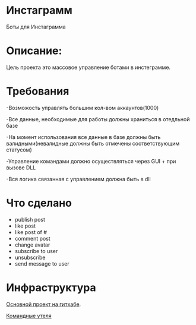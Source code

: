 # Инстаграмм
Боты для Инстаграмма

# Описание:
Цель проекта это массовое управление ботами в инстеграмме.

# Требования
-Возможость управлять большим кол-вом аккаунтов(1000)

-Все данные, необходимые для работы должны храниться в отедльной базе

-На момент использования все данные в базе должны быть валидными(невалидные должны быть отмечены соответствующим статусом)

-Управление командами должно осуществляться через GUI + при вызове DLL

-Вся логика связанная с управлением должна быть в dll

# Что сделано

* publish post
* like post
* like post of #
* comment post
* change avatar
* subscribe to user
* unsubscribe
* send message to user

# Инфраструктура
[Основной проект на гитхабе](https://github.com/chernyshvova/Insta.git).

[Командные утеля](https://github.com/chernyshvova/TeamUtils)
